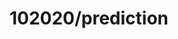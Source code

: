 ---  
schema: schema::102020/prediction,schema::102020/prediction  
title: 102020/prediction  
organization: Sample Department  
notes: Used in 2 lineage(s)  
resources:  
  - name: 102020/prediction 
    url: file:/Users/kensu/Customers/Kensu/LoanApproval/PROD/masterdata/prod/102020/prediction 
    format : Parquet  
license: None  
category:
  - Education  
maintainer: User  
maintainer_email: UserMail  
---